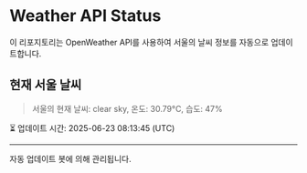
# Weather API Status

이 리포지토리는 OpenWeather API를 사용하여 서울의 날씨 정보를 자동으로 업데이트합니다.

## 현재 서울 날씨
> 서울의 현재 날씨: clear sky, 온도: 30.79°C, 습도: 47%

⏳ 업데이트 시간: 2025-06-23 08:13:45 (UTC)

---
자동 업데이트 봇에 의해 관리됩니다.
